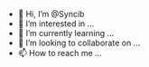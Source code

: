 - 👋 Hi, I’m @Syncib
- 👀 I’m interested in ...
- 🌱 I’m currently learning ...
- 💞️ I’m looking to collaborate on ...
- 📫 How to reach me ...

<!---
Syncib/Syncib is a ✨ special ✨ repository because its `README.md` (this file) appears on your GitHub profile.
You can click the Preview link to take a look at your changes.
--->

